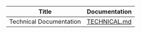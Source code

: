 | Title | Documentation |
|-------|---------------|
| Technical Documentation | [TECHNICAL.md](https://github.com/TGM-HIT/syt5-gek1051-mobile-application-shopstorm/blob/main/doc/TECHNICAL.md) |